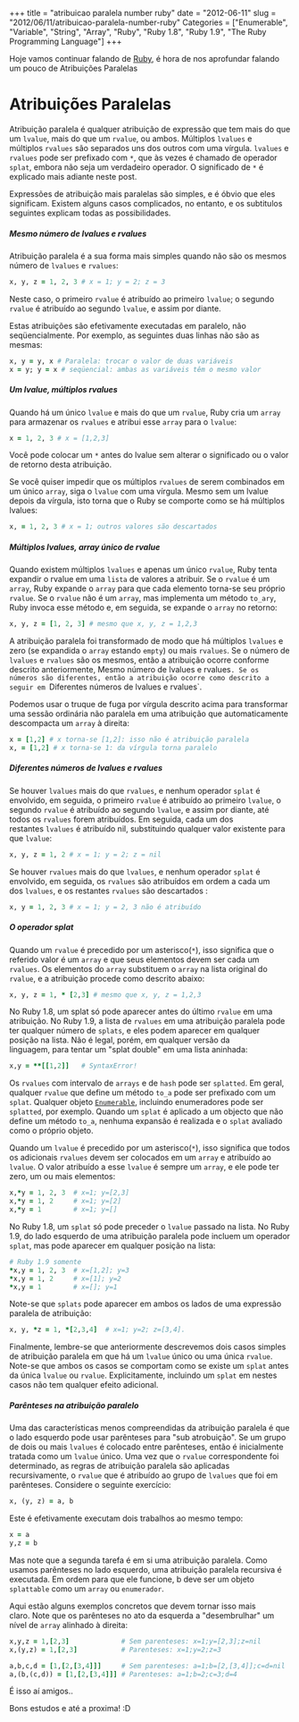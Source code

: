 +++
title = "atribuicao paralela number ruby"
date = "2012-06-11"
slug = "2012/06/11/atribuicao-paralela-number-ruby"
Categories = ["Enumerable", "Variable", "String", "Array", "Ruby", "Ruby 1.8", "Ruby 1.9", "The Ruby Programming Language"]
+++
<!--more-->
<p>Hoje vamos continuar falando de <a href="http://www.ruby-doc.org/core-1.9.2/">Ruby</a>, é hora de nos aprofundar falando um pouco de Atribuições Paralelas</p>

<h1>Atribuições Paralelas</h1>

Atribuição paralela é qualquer atribuição de expressão que tem mais do que um `lvalue`, mais do que um `rvalue`, ou ambos. Múltiplos `lvalues` e ​​múltiplos `rvalues` são separados uns dos outros com uma vírgula. `lvalues` e `rvalues` ​​pode ser prefixado com `*`, que às vezes é chamado de operador `splat`, embora não seja um verdadeiro operador. O significado de `*` é explicado mais adiante neste post.

Expressões de atribuição mais paralelas são simples, e é óbvio que eles significam. Existem alguns casos complicados, no entanto, e os subtitulos seguintes explicam todas as possibilidades.

<h5>Mesmo número de lvalues ​​e rvalues</h5>

Atribuição paralela é a sua forma mais simples quando não são os mesmos número de `lvalues` ​​e `rvalues`:

``` ruby Atribuição de Mesmo número
x, y, z = 1, 2, 3 # x = 1; y = 2; z = 3
```

Neste caso, o primeiro `rvalue` é atribuído ao primeiro `lvalue`; o segundo `rvalue` é atribuído ao segundo `lvalue`, e assim por diante.

Estas atribuições são efetivamente executadas em paralelo, não seqüencialmente. Por exemplo, as seguintes duas linhas não são as mesmas:

``` ruby Atribuição
x, y = y, x # Paralela: trocar o valor de duas variáveis
x = y; y = x # seqüencial: ambas as variáveis ​​têm o mesmo valor
```

<h5>Um lvalue, ​​múltiplos rvalues</h5>

Quando há um único `lvalue` e mais do que um `rvalue`, Ruby cria um `array` para armazenar os `rvalues` ​​e atribui esse `array` para o `lvalue`:

``` ruby Um lvalue e Múltiplos rvalues
x = 1, 2, 3 # x = [1,2,3]
```

Você pode colocar um `*` antes do lvalue sem alterar o significado ou o valor de retorno desta atribuição.

Se você quiser impedir que os ​múltiplos `rvalues` de serem combinados em um único `array`, siga o `lvalue` com uma vírgula. Mesmo sem um lvalue depois da vírgula, isto torna que o Ruby se comporte como se há ​​múltiplos lvalues:

``` ruby Atribuições
x, = 1, 2, 3 # x = 1; outros valores são descartados
```

<h5>M​últiplos lvalues, array único de rvalue</h5>

Quando existem múltiplos `lvalues​` e apenas um único `rvalue`, Ruby tenta expandir o rvalue em uma `lista` de valores a atribuir. Se o `rvalue` é um `array`, Ruby expande o `array` para que cada elemento torna-se seu próprio `rvalue`. Se o `rvalue` não é um `array`, mas implementa um método `to_ary`, Ruby invoca esse método e, em seguida, se expande o `array` no retorno:

```ruby Atribuição
x, y, z = [1, 2, 3] # mesmo que x, y, z = 1,2,3
```

A atribuição paralela foi transformado de modo que há ​​múltiplos `lvalues` e zero (se expandida o `array` estando `empty`) ou mais `rvalues`. Se o número de `lvalues` ​​e `rvalues` ​​são os mesmos, então a atribuição ocorre conforme descrito anteriormente, Mesmo número de lvalues ​​e rvalues`. Se os números são diferentes, então a atribuição ocorre como descrito a seguir em `Diferentes números de lvalues ​​e rvalues`.

Podemos usar o truque de fuga por vírgula descrito acima para transformar uma sessão ordinária não paralela em uma atribuição que automaticamente descompacta um `array` à direita:

``` ruby Atribuição
x = [1,2] # x torna-se [1,2]: isso não é atribuição paralela
x, = [1,2] # x torna-se 1: da vírgula torna paralelo
```

<h5>Diferentes números de lvalues ​​e rvalues</h5>

Se houver `lvalues` mais do que ​​`rvalues`, e nenhum operador `splat` é envolvido, em seguida, o primeiro `rvalue` é atribuído ao primeiro `lvalue`, o segundo `rvalue` é atribuído ao segundo `lvalue`, e assim por diante, até todos os `rvalues` ​​forem atribuídos. Em seguida, cada um dos restantes `lvalues` ​​é atribuído nil, substituindo qualquer valor existente para que `lvalue`:

``` ruby Atribuição
x, y, z = 1, 2 # x = 1; y = 2; z = nil
```

Se houver `rvalues` mais do que ​`​lvalues`, e nenhum operador `splat` é envolvido, em seguida, os `rvalues` ​são atribuídos em ordem a cada um dos `lvalues`, e os restantes `rvalues` são descartados :

```ruby Atribuição
x, y = 1, 2, 3 # x = 1; y = 2, 3 não é atribuído
```

<h5>O operador splat</h5>

Quando um `rvalue` é precedido por um asterisco(`*`), isso significa que o referido valor é um `array` e que seus elementos devem ser cada um `rvalues`. Os elementos do `array` substituem o `array` na lista original do `rvalue`, e a atribuição procede como descrito abaixo:

``` ruby Atribuição
x, y, z = 1, * [2,3] # mesmo que x, y, z = 1,2,3
```

No Ruby 1.8, um splat só pode aparecer antes do último `rvalue` em uma atribuição. No Ruby 1.9, a lista de `rvalues` ​​em uma atribuição paralela pode ter qualquer número de `splats`, e eles podem aparecer em qualquer posição na lista. Não é legal, porém, em qualquer versão da linguagem, para tentar um "splat double" em uma lista aninhada:

```ruby Erro de Atribuição
x,y = **[[1,2]]   # SyntaxError!
```

Os `rvalues` com i​ntervalo de `arrays` e de `hash` pode ser `splatted`. Em geral, qualquer `rvalue` que define um método `to_a` pode ser prefixado com um `splat`. Qualquer objeto <a href="http://ruby-doc.org/core-1.9.3/Enumerable.html">`Enumerable`</a>, incluindo enumeradores pode ser `splatted`, por exemplo. Quando um `splat` é aplicado a um objecto que não define um método `to_a`, nenhuma expansão é realizada e o `splat` avaliado como o próprio objeto.

Quando um `lvalue` é precedido por um asterisco(`*`), isso significa que todos ​​os adicionais `rvalues` devem ser colocados em um `array` e atribuído ao `lvalue`. O valor atribuído a esse `lvalue` é sempre um `array`, e ele pode ter zero, um ou mais elementos:

``` ruby Atribuição
x,*y = 1, 2, 3  # x=1; y=[2,3]
x,*y = 1, 2     # x=1; y=[2]
x,*y = 1        # x=1; y=[]
```

No Ruby 1.8, um `splat` só pode preceder o `lvalue` passado na lista. No Ruby 1.9, do lado esquerdo de uma atribuição paralela pode incluem um operador `splat`, mas pode aparecer em qualquer posição na lista:

``` ruby Atribuição
# Ruby 1.9 somente
*x,y = 1, 2, 3  # x=[1,2]; y=3
*x,y = 1, 2     # x=[1]; y=2
*x,y = 1        # x=[]; y=1
```

Note-se que `splats` pode aparecer em ambos os lados de uma expressão paralela de atribuição:

```ruby Atribuição
x, y, *z = 1, *[2,3,4]  # x=1; y=2; z=[3,4].
```

Finalmente, lembre-se que anteriormente descrevemos dois casos simples de atribuição paralela em que há um `lvalue` único ou uma única `rvalue`. Note-se que ambos os casos se comportam como se existe um `splat` antes da única `lvalue` ou `rvalue`. Explicitamente, incluindo um `splat` em nestes casos não tem qualquer efeito adicional.


<h5>Parênteses na atribuição paralelo</h5>

Uma das características menos compreendidas da atribuição paralela é que o lado esquerdo pode usar parênteses para "sub atrobuição". Se um grupo de dois ou mais `lvalues` ​​é colocado entre parênteses, então é inicialmente tratada como um `lvalue` único. Uma vez que o `rvalue` correspondente foi determinado, as regras de atribuição paralela são aplicadas recursivamente, o `rvalue` que é atribuído ao grupo de `lvalues` ​​que foi em parênteses. Considere o seguinte exercício:

```ruby Atribuição
x, (y, z) = a, b
```

Este é efetivamente executam dois trabalhos ao mesmo tempo:

```ruby Atribuição
x = a
y,z = b
```

Mas note que a segunda tarefa é em si uma atribuição paralela. Como usamos parênteses no lado esquerdo, uma atribuição paralela recursiva é executada. Em ordem para que ele funcione, b deve ser um objeto `splattable` como um `array` ou `enumerador`.

Aqui estão alguns exemplos concretos que devem tornar isso mais claro. Note que os parênteses no ato da esquerda a "desembrulhar" um nível de `array` alinhado à direita:

```ruby Atribuição
x,y,z = 1,[2,3]             # Sem parenteses: x=1;y=[2,3];z=nil
x,(y,z) = 1,[2,3]           # Parenteses: x=1;y=2;z=3

a,b,c,d = [1,[2,[3,4]]]     # Sem parenteses: a=1;b=[2,[3,4]];c=d=nil
a,(b,(c,d)) = [1,[2,[3,4]]] # Parenteses: a=1;b=2;c=3;d=4
```


É isso aí amigos..

Bons estudos e até a proxima! :D
